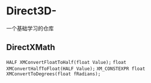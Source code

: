 # Direct3D-
一个基础学习的仓库

## DirectXMath
`HALF XMConvertFloatToHalf(float Value);`
`float XMConvertHalfToFloat(HALF Value);`
`XM_CONSTEXPR float XMConvertToDegrees(float fRadians);`
